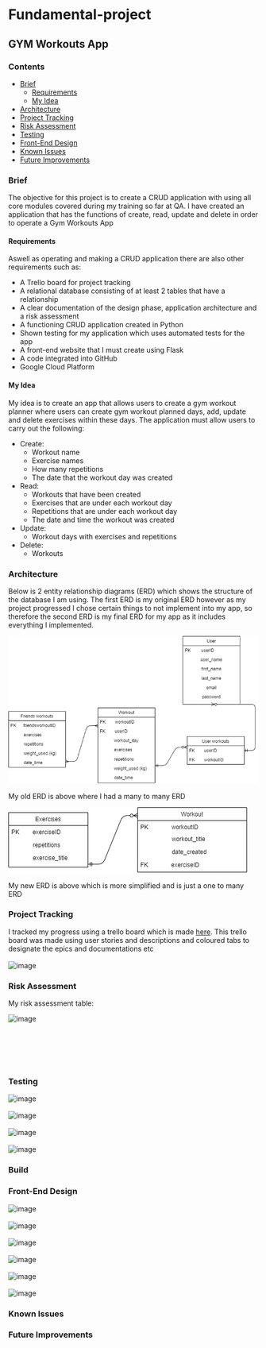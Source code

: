 # Fundamental-project


## GYM Workouts App


### Contents
* [Brief](https://github.com/Armanhafiz4/Fundamental-project/blob/main/README.md#brief) 
  * [Requirements](https://github.com/Armanhafiz4/Fundamental-project/blob/main/README.md#requirements)
  * [My Idea](https://github.com/Armanhafiz4/Fundamental-project/blob/main/README.md#my-idea)
* [Architecture](https://github.com/Armanhafiz4/Fundamental-project/blob/main/README.md#architecture)
* [Project Tracking](https://github.com/Armanhafiz4/Fundamental-project/blob/main/README.md#project-tracking)
* [Risk Assessment](https://github.com/Armanhafiz4/Fundamental-project/blob/main/README.md#risk-assessment)
* [Testing](https://github.com/Armanhafiz4/Fundamental-project/blob/main/README.md#testing)
* [Front-End Design](https://github.com/Armanhafiz4/Fundamental-project/blob/main/README.md#front-end-design)
* [Known Issues](https://github.com/Armanhafiz4/Fundamental-project/blob/main/README.md#known-issues)
* [Future Improvements](https://github.com/Armanhafiz4/Fundamental-project/blob/main/README.md#future-improvements)

### Brief

The objective for this project is to create a CRUD application with using all core modules covered during my training so far at QA.
I have created an application that has the functions of create, read, update and delete in order to operate a Gym Workouts App

#### Requirements

Aswell as operating and making a CRUD application there are also other requirements such as:
* A Trello board for project tracking
* A relational database consisting of at least 2 tables that have a relationship
* A clear documentation of the design phase, application architecture and a risk assessment 
* A functioning CRUD application created in Python
* Shown testing for my application which uses automated tests for the app
* A front-end website that I must create using Flask
* A code integrated into GitHub
* Google Cloud Platform

#### My Idea

My idea is to create an app that allows users to create a gym workout planner where users can create gym workout planned days, add, update and delete exercises within these days. The application must allow users to carry out the following: 

* Create: 
  * Workout name 
  * Exercise names 
  * How many repetitions
  * The date that the workout day was created
* Read: 
  * Workouts that have been created
  * Exercises that are under each workout day
  * Repetitions that are under each workout day
  * The date and time the workout was created
* Update: 
  * Workout days with exercises and repetitions
* Delete: 
  * Workouts
  
### Architecture 

Below is 2 entity relationship diagrams (ERD) which shows the structure of the database I am using. The first ERD is my original ERD however as my project progressed I chose certain things to not implement into my app, so therefore the second ERD is my final ERD for my app as it includes everything I implemented.

![alt text](https://github.com/Armanhafiz4/Fundamental-project/blob/main/Original%20ERD%20Diagram.png) 


My old ERD is above where I had a many to many ERD


![alt_text](https://github.com/Armanhafiz4/Fundamental-project/blob/main/ERD%20new%20Diagram.png)


My new ERD is above which is more simplified and is just a one to many ERD


### Project Tracking

I tracked my progress using a trello board which is made [here](https://trello.com/b/ihNNyfj3/qa-fundamental-project). This trello board was made using user stories and descriptions and coloured tabs to designate the epics and documentations etc 
<br><br>
![image](https://user-images.githubusercontent.com/74771197/103489502-db415c80-4e0c-11eb-8e31-b97b1b835a4e.png)


### Risk Assessment

My risk assessment table:

![image](https://user-images.githubusercontent.com/74771197/103491155-3ed18700-4e19-11eb-8cbd-e694ebf70e1d.png)
<br><br>
<br><br>
<br><br>


### Testing

![image](https://user-images.githubusercontent.com/74771197/103464355-f045bf00-4d2a-11eb-938e-396fef918d83.png)
<br><br>
![image](https://user-images.githubusercontent.com/74771197/103464362-14090500-4d2b-11eb-8a40-d865d1268046.png)
<br><br>
![image](https://user-images.githubusercontent.com/74771197/103464375-208d5d80-4d2b-11eb-936b-b0d471b1892a.png)
<br><br>
![image](https://user-images.githubusercontent.com/74771197/103489423-5eae7e00-4e0c-11eb-81bb-4935c4e83e44.png)


### Build

### Front-End Design

![image](https://user-images.githubusercontent.com/74771197/103464266-40705180-4d2a-11eb-90fb-1c540a885e5b.png) 
<br><br>
![image](https://user-images.githubusercontent.com/74771197/103464288-6c8bd280-4d2a-11eb-9935-2081387385cb.png)
<br><br>
![image](https://user-images.githubusercontent.com/74771197/103464298-7dd4df00-4d2a-11eb-89ef-8eb4dc7c2b27.png)
<br><br>
![image](https://user-images.githubusercontent.com/74771197/103464309-8a593780-4d2a-11eb-87b6-cc17d3c0917e.png)
<br><br>
![image](https://user-images.githubusercontent.com/74771197/103464331-ad83e700-4d2a-11eb-95bb-441c319f760a.png)
<br><br>
![image](https://user-images.githubusercontent.com/74771197/103464337-bb396c80-4d2a-11eb-8402-6b71b357ac49.png)



### Known Issues

### Future Improvements
